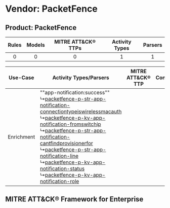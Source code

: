 Vendor: PacketFence
===================
Product: PacketFence
--------------------
| Rules | Models | MITRE ATT&CK® TTPs | Activity Types | Parsers |
|:-----:|:------:|:------------------:|:--------------:|:-------:|
|   0   |   0    |         0          |       1        |    1    |

|  Use-Case  | Activity Types/Parsers    | MITRE ATT&CK® TTP | Content    |
|:----------:| ---- | ---- | ---- |
| Enrichment |  ""app-notification:success""<br> ↳[packetfence-p-str-app-notification-connectiontypeiswirelessmacauth](Ps/pC_packetfencepstrappnotificationconnectiontypeiswirelessmacauth.md)<br> ↳[packetfence-p-kv-app-notification-fromswitchip](Ps/pC_packetfencepkvappnotificationfromswitchip.md)<br> ↳[packetfence-p-str-app-notification-cantfindprovisionerfor](Ps/pC_packetfencepstrappnotificationcantfindprovisionerfor.md)<br> ↳[packetfence-p-str-app-notification-line](Ps/pC_packetfencepstrappnotificationline.md)<br> ↳[packetfence-p-kv-app-notification-status](Ps/pC_packetfencepkvappnotificationstatus.md)<br> ↳[packetfence-p-kv-app-notification-role](Ps/pC_packetfencepkvappnotificationrole.md)<br> |    | [](RM/r_m_packetfence_packetfence_Enrichment.md) |

MITRE ATT&CK® Framework for Enterprise
--------------------------------------
